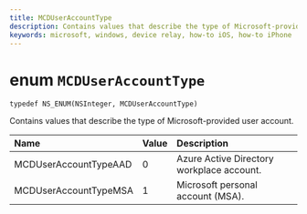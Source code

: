 ```yaml
---
title: MCDUserAccountType
description: Contains values that describe the type of Microsoft-provided user account.
keywords: microsoft, windows, device relay, how-to iOS, how-to iPhone 
---
```


# enum `MCDUserAccountType`

```
typedef NS_ENUM(NSInteger, MCDUserAccountType)
```

Contains values that describe the type of Microsoft-provided user account.

|Name | Value | Description |
|:-- |:-- |:-- |
| MCDUserAccountTypeAAD |0| Azure Active Directory workplace account.|
| MCDUserAccountTypeMSA|1| Microsoft personal account (MSA).|